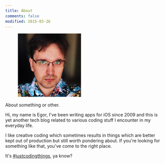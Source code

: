 ```yaml
---
title: About
comments: false
modified: 2015-03-26
---
```

<figure class="photo float-right">
  <img src="/images/avatar.jpg" alt="" width="200" height="200">
</figure>

<span style="white-space: nowrap;"> About something or other.</span>

Hi, my name is Egor, I've been writing apps for iOS since 2009 and this is yet another tech blog related to various coding stuff I encounter in my everyday life.

I like creative coding which sometimes results in things which are better kept out of production but still worth pondering about. If you're looking for something like that, you've come to the right place.

It's [#justcodingthings](http://wanderwaltz.github.io), ya know?